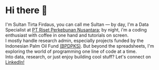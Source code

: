 # Hi there 👋

I'm Sultan Tirta Firdaus, you can call me Sultan — by day, I'm a Data Specialist at [PT Riset Perkebunan Nusantara](https://rpn.co.id/);
by night, i'm a coding enthusiast with coffee in one hand and tutorials on screen.<br>
I mostly handle research admin, especially projects funded by the Indonesian Palm Oil Fund [(BPDPKS)](https://www.bpdp.or.id/).
But beyond the spreadsheets, I'm exploring the world of programming one line of code at a time.<br>
Into data, research, or just enjoy building cool stuff? Let's connect on [LinkedIn!](https://www.linkedin.com/in/sultantirta/)
